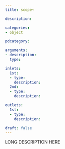 ```yaml
---
title: scope~

description:

categories:
- object

pdcategory:

arguments:
- description:
  type:

inlets:
  1st:
  - type:
    description:
  2nd:
  - type:
    description:

outlets:
  1st:
  - type:
    description:

draft: false
---
```


LONG DESCRIPTION HERE
